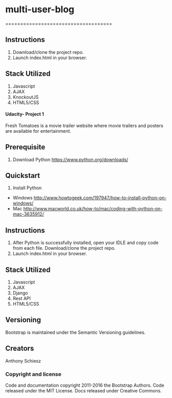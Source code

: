 # multi-user-blog
====================================
## Instructions
1. Download/clone the project repo.
2. Launch index.html in your browser.

## Stack Utilized
1. Javascript
2. AJAX
3. KnockoutJS
4. HTML5/CSS



#### Udacity- Project 1

Fresh Tomatoes is a movie trailer website where movie trailers and posters are available for entertainment.

## Prerequisite
1. Download Python
https://www.python.org/downloads/

## Quickstart

1. Install Python
  * Windows
  http://www.howtogeek.com/197947/how-to-install-python-on-windows/
  * Mac
  http://www.macworld.co.uk/how-to/mac/coding-with-python-on-mac-3635912/

## Instructions
1. After Python is successfully installed, open your IDLE and copy code from each file. Download/clone the project repo.
2. Launch index.html in your browser.

## Stack Utilized
1. Javascript
2. AJAX
3. Django
4. Rest API
5. HTML5/CSS

## Versioning

Bootstrap is maintained under the Semantic Versioning guidelines.

## Creators

Anthony Schiesz

### Copyright and license

Code and documentation copyright 2011-2016 the Bootstrap Authors. Code released under the MIT License. Docs released under Creative Commons.

